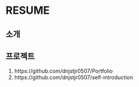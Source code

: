 <h1>RESUME</h1>


<h2> 소개 </h2>

<h2> 프로젝트 </h2>
<ol>
  <li>https://github.com/dnjstjr0507/Portfolio</li>
  <li>https://github.com/dnjstjr0507/self-introduction</li>
</ol>
